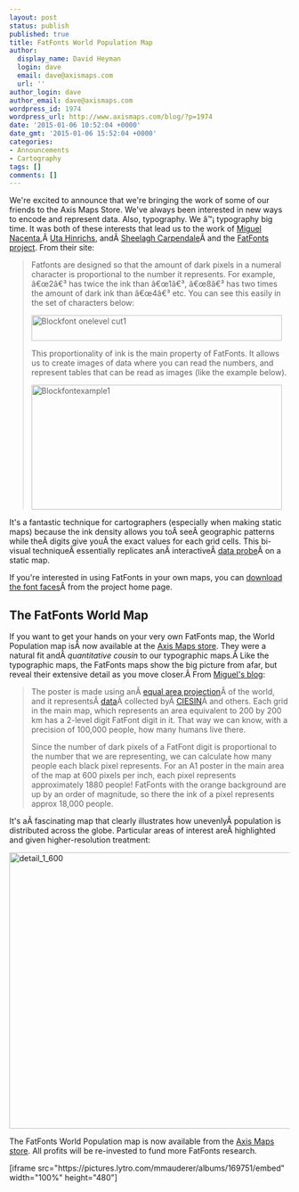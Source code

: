 ```yaml
---
layout: post
status: publish
published: true
title: FatFonts World Population Map
author:
  display_name: David Heyman
  login: dave
  email: dave@axismaps.com
  url: ''
author_login: dave
author_email: dave@axismaps.com
wordpress_id: 1974
wordpress_url: http://www.axismaps.com/blog/?p=1974
date: '2015-01-06 10:52:04 +0000'
date_gmt: '2015-01-06 15:52:04 +0000'
categories:
- Announcements
- Cartography
tags: []
comments: []
---
```

<p>We're excited to announce that we're bringing the work of some of our friends to the Axis Maps Store. We've always been interested in new ways to encode and represent data. Also, typography. We â™¡ typography big time. It was both of these interests that lead us to the work of <a href="http://nacenta.com">Miguel Nacenta</a>,Â <a href="http://utahinrichs.de">Uta Hinrichs</a>, andÂ <a href="http://innovis.cpsc.ucalgary.ca/People/SheelaghCarpendale">Sheelagh Carpendale</a>Â and the <a href="http://fatfonts.org">FatFonts project</a>. From their site:</p>
<blockquote><p>Fatfonts are designed so that the amount of dark pixels in a numeral character is proportional to the number it represents. For example, â€œ2â€³ has twice the ink than â€œ1â€³, â€œ8â€³ has two times the amount of dark ink than â€œ4â€³ etc. You can see this easily in the set of characters below:</p>
<p><img title="blockfont_onelevel_cut1.png" src="http://www.axismaps.com/blog/wp-content/uploads/2015/01/blockfont_onelevel_cut1.png" alt="Blockfont onelevel cut1" width="450" height="46" border="0" /></p>
<p>This proportionality of ink is the main property of FatFonts. It allows us to create images of data where you can read the numbers, and represent tables that can be read as images (like the example below).</p>
<p><img title="blockfontexample1.png" src="http://www.axismaps.com/blog/wp-content/uploads/2015/01/blockfontexample1.png" alt="Blockfontexample1" width="450" height="224" border="0" /></p></blockquote>
<p>It's a fantastic technique for cartographers (especially when making static maps) because the ink density allows you toÂ seeÂ geographic patterns while theÂ digits give youÂ the exact values for each grid cells. This bi-visual techniqueÂ essentially replicates anÂ interactiveÂ <a title="Data Probing and Info Window Design on Web-based Maps" href="http://www.axismaps.com/blog/2009/07/data-probing-and-info-window-design-on-web-based-maps/">data probe</a>Â on a static map.</p>
<p>If you're interested in using FatFonts in your own maps, you can <a href="http://fatfonts.org/?page_id=181">download the font faces</a>Â from the project home page.</p>
<h2>The FatFonts World Map</h2>
<p>If you want to get your hands on your very own FatFonts map, the World Population map isÂ now available at the <a href="http://store.axismaps.co.uk/product/fatfonts-world-population-map">Axis Maps store</a>. They were a natural fit andÂ <em>quantitative cousin</em> to our typographic maps.Â Like the typographic maps, the FatFonts maps show the big picture from afar, but reveal their extensive detail as you move closer.Â From <a href="http://nacenta.com/2014/12/05/the-worlds-population-in-1880-people-per-pixel-or-4878-digits/">Miguel's blog</a>:</p>
<blockquote><p>The poster is made using anÂ <a title="Ease Grid Projection" href="http://nsidc.org/data/ease/ease_grid.html" target="_blank">equal area projection</a>Â of the world, and it representsÂ <a title="World Population Grid Data" href="http://sedac.ciesin.columbia.edu/data/collection/gpw-v3/methods/method1" target="_blank">data</a>Â collected byÂ <a href="http://sedac.ciesin.columbia.edu/data/collection/gpw-v3/methods/method1" target="_blank">CIESIN</a>Â and others. Each grid in the main map, which represents an area equivalent to 200 by 200 km has a 2-level digit FatFont digit in it. That way we can know, with a precision of 100,000 people, how many humans live there.</p>
<p>Since the number of dark pixels of a FatFont digit is proportional to the number that we are representing, we can calculate how many people each black pixel represents. For an A1 poster in the main area of the map at 600 pixels per inch, each pixel represents approximately 1880 people! FatFonts with the orange background are up by an order of magnitude, so there the ink of a pixel represents approx 18,000 people.</p></blockquote>
<p>It's aÂ fascinating map that clearly illustrates how unevenlyÂ population is distributed across the globe. Particular areas of interest areÂ highlighted and given higher-resolution treatment:</p>
<p><a href="http://store.axismaps.co.uk/product/fatfonts-world-population-map"><img class="aligncenter size-full wp-image-1988" src="http://www.axismaps.com/blog/wp-content/uploads/2015/01/detail_1_600.png" alt="detail_1_600" width="600" height="496" /></a></p>
<p>The FatFonts World Population map is now available from the <a href="http://store.axismaps.co.uk/product/fatfonts-world-population-map">Axis Maps store</a>. All profits will be re-invested to fund more FatFonts research.</p>
<p>[iframe src="https://pictures.lytro.com/mmauderer/albums/169751/embed" width="100%" height="480"]</p>
